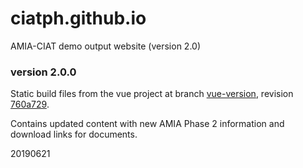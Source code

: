 # ciatph.github.io
AMIA-CIAT demo output website (version 2.0)


### version 2.0.0

Static build files from the vue project at branch [vue-version](https://github.com/ciatph/ciatph.github.io/tree/vue-version), revision [760a729](https://github.com/ciatph/ciatph.github.io/commit/760a72940e38e90fad121cfb135dd9989725b25d).

Contains updated content with new AMIA Phase 2 information and download links for documents.

20190621